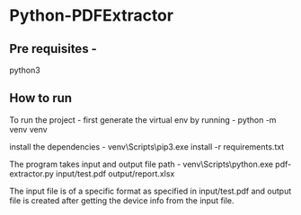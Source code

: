 # Python-PDFExtractor

## Pre requisites -
python3

## How to run
To run the project - first generate the virtual env by running - python -m venv venv  

install the dependencies - venv\Scripts\pip3.exe install -r requirements.txt

The program takes input and output file path - venv\Scripts\python.exe pdf-extractor.py input/test.pdf output/report.xlsx

The input file is of a specific format as specified in input/test.pdf and output file is created after getting the device info from the input file.
